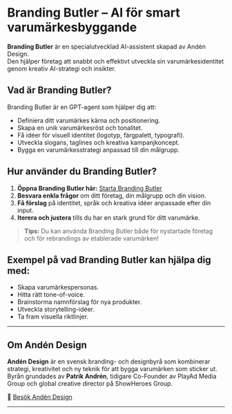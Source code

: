 # Branding Butler – AI för smart varumärkesbyggande

**Branding Butler** är en specialutvecklad AI-assistent skapad av Andén Design.  
Den hjälper företag att snabbt och effektivt utveckla sin varumärkesidentitet genom kreativ AI-strategi och insikter.

## Vad är Branding Butler?

Branding Butler är en GPT-agent som hjälper dig att:
- Definiera ditt varumärkes kärna och positionering.
- Skapa en unik varumärkesröst och tonalitet.
- Få idéer för visuell identitet (logotyp, färgpalett, typografi).
- Utveckla slogans, taglines och kreativa kampanjkoncept.
- Bygga en varumärkesstrategi anpassad till din målgrupp.

## Hur använder du Branding Butler?

1. **Öppna Branding Butler här:** [Starta Branding Butler](https://chatgpt.com/g/g-67e29f1b40c4819189e9edc0115818bb-branding-butler)
2. **Besvara enkla frågor** om ditt företag, din målgrupp och din vision.
3. **Få förslag** på identitet, språk och kreativa idéer anpassade efter din input.
4. **Iterera och justera** tills du har en stark grund för ditt varumärke.

> **Tips:** Du kan använda Branding Butler både för nystartade företag och för rebrandings av etablerade varumärken!

## Exempel på vad Branding Butler kan hjälpa dig med:
- Skapa varumärkespersonas.
- Hitta rätt tone-of-voice.
- Brainstorma namnförslag för nya produkter.
- Utveckla storytelling-idéer.
- Ta fram visuella riktlinjer.

---

## Om Andén Design

**Andén Design** är en svensk branding- och designbyrå som kombinerar strategi, kreativitet och ny teknik för att bygga varumärken som sticker ut.  
Byrån grundades av **Patrik Andrén**, tidigare Co-Founder av PlayAd Media Group och global creative director på ShowHeroes Group.

🔗 [Besök Andén Design](https://andrendesign.se)

---
